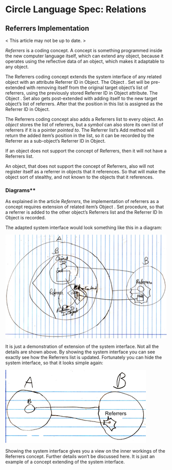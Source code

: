 ﻿Circle Language Spec: Relations
===============================

Referrers Implementation
------------------------

< This article may not be up to date. >

*Referrers* is a coding concept. A concept is something programmed inside the new computer language itself, which can extend any object, because it operates using the reflective data of an object, which makes it adaptable to any object.

The Referrers coding concept extends the system interface of any related object with an attribute Referrer ID in Object. The Object  .  Set will be pre-extended with removing itself from the original target object’s list of referrers, using the previously stored Referrer ID in Object  attribute. The Object  .  Set also gets post-extended with adding itself to the new target object’s list of referrers. After that the position in this list is assigned as the Referrer ID in Object.

The Referrers coding concept also adds a  Referrers  list to every object. An *object* stores the list of referrers, but a *symbol* can also store its own list of referrers if it is a pointer *pointed to*. The  Referrer  list’s  Add  method will return the added item’s position in the list, so it can be recorded by the  Referrer as a sub-object’s Referrer ID in Object.

If an object does not support the concept of Referrers, then it will not have a Referrers list.

An object, that does not support the concept of Referrers, also will not register itself as a referrer in objects that it references. So that will make the object sort of stealthy, and not known to the objects that it references.

### Diagrams**

As explained in the article *Referrers*, the implementation of referrers as a concept requires extension of related item’s  Object  .  Set  procedure, so that a referrer is added to the other object’s Referrers list and the  Referrer ID In Object  is recorded.

The adapted system interface would look something like this in a diagram:

![](images/2.%20Referrers%20Implementation.001.png)

It is just a demonstration of extension of the system interface. Not all the details are shown above. By showing the system interface you can see exactly see how the Referrers list is updated. Fortunately you can hide the system interface, so that it looks simple again:

![](images/2.%20Referrers%20Implementation.002.png)

Showing the system interface gives you a view on the inner workings of the Referrers concept. Further details won’t be discussed here. It is just an example of a concept extending of the system interface.

